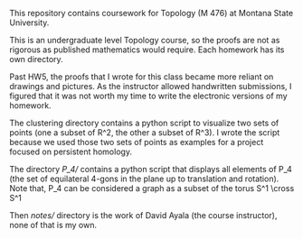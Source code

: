 This repository contains coursework for Topology (M 476) at Montana State University.

This is an undergraduate level Topology course, so the proofs are not as rigorous as published mathematics would require. Each homework has its own directory.

Past HW5, the proofs that I wrote for this class became more reliant on drawings and pictures. As the instructor allowed handwritten submissions, I figured that it was not worth my time to write the electronic versions of my homework.

The clustering directory contains a python script to visualize two sets of points (one a subset of R^2, the other a subset of R^3). I wrote the script because we used those two sets of points as examples for a project focused on persistent homology.

The directory *P_4/* contains a python script that displays all elements of P_4 (the set of equilateral 4-gons in the plane up to translation and rotation). Note that, P_4 can be considered a graph as a subset of the torus S^1 \cross S^1

Then *notes/* directory is the work of David Ayala (the course instructor), none of that is my own.
